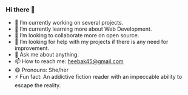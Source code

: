### Hi there 👋

<!--
**heeba-khan/heeba-khan** is a ✨ _special_ ✨ repository because its `README.md` (this file) appears on your GitHub profile.

Here are some ideas to get you started:
-->

- 🔭 I’m currently working on several projects.
- 🌱 I’m currently learning more about Web Development.
- 👯 I’m looking to collaborate more on open source.
- 🤔 I’m looking for help with my projects if there is any need for improvement.
- 💬 Ask me about anything.
- 📫 How to reach me: heebak45@gmail.com
- 😄 Pronouns: She/her
- ⚡ Fun fact: An addictive fiction reader with an impeccable ability to escape the reality.

